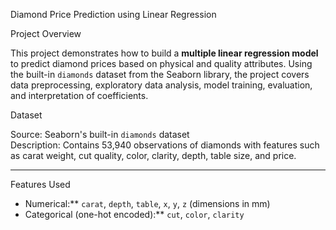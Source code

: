  Diamond Price Prediction using Linear Regression

 Project Overview

This project demonstrates how to build a **multiple linear regression model** to predict diamond prices based on physical and quality attributes. Using the built-in `diamonds` dataset from the Seaborn library, the project covers data preprocessing, exploratory data analysis, model training, evaluation, and interpretation of coefficients.




 Dataset

Source:  Seaborn's built-in `diamonds` dataset  
Description:  Contains 53,940 observations of diamonds with features such as carat weight, cut quality, color, clarity, depth, table size, and price.

---

 Features Used

- Numerical:** `carat`, `depth`, `table`, `x`, `y`, `z` (dimensions in mm)
- Categorical (one-hot encoded):** `cut`, `color`, `clarity`
